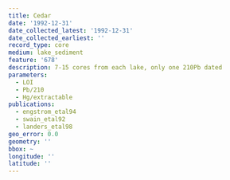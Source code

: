 ```yaml
---
title: Cedar
date: '1992-12-31'
date_collected_latest: '1992-12-31'
date_collected_earliest: ''
record_type: core
medium: lake_sediment
feature: '678'
description: 7-15 cores from each lake, only one 210Pb dated
parameters:
  - LOI
  - Pb/210
  - Hg/extractable
publications:
  - engstrom_etal94
  - swain_etal92
  - landers_etal98
geo_error: 0.0
geometry: ''
bbox: ~
longitude: ''
latitude: ''
---
```


